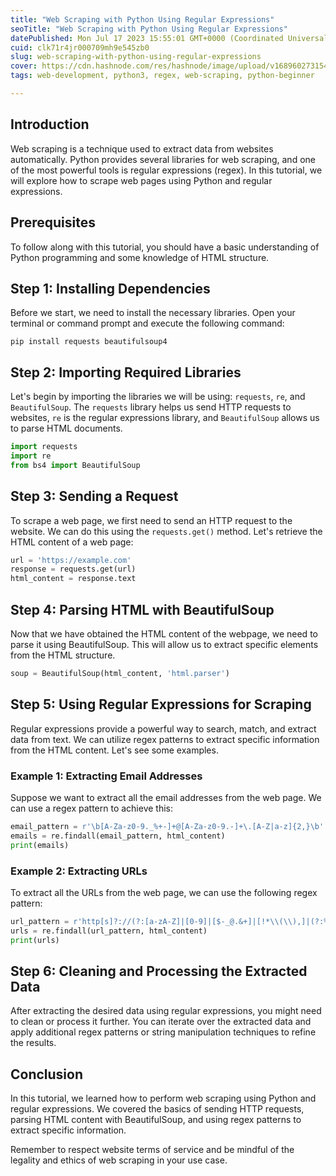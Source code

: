 ```yaml
---
title: "Web Scraping with Python Using Regular Expressions"
seoTitle: "Web Scraping with Python Using Regular Expressions"
datePublished: Mon Jul 17 2023 15:55:01 GMT+0000 (Coordinated Universal Time)
cuid: clk71r4jr000709mh9e545zb0
slug: web-scraping-with-python-using-regular-expressions
cover: https://cdn.hashnode.com/res/hashnode/image/upload/v1689602731541/362a087d-8350-4b42-9f10-71b8d47594fc.jpeg
tags: web-development, python3, regex, web-scraping, python-beginner

---
```


## Introduction

Web scraping is a technique used to extract data from websites automatically. Python provides several libraries for web scraping, and one of the most powerful tools is regular expressions (regex). In this tutorial, we will explore how to scrape web pages using Python and regular expressions.

## Prerequisites

To follow along with this tutorial, you should have a basic understanding of Python programming and some knowledge of HTML structure.

## Step 1: Installing Dependencies

Before we start, we need to install the necessary libraries. Open your terminal or command prompt and execute the following command:

```plaintext
pip install requests beautifulsoup4
```

## Step 2: Importing Required Libraries

Let's begin by importing the libraries we will be using: `requests`, `re`, and `BeautifulSoup`. The `requests` library helps us send HTTP requests to websites, `re` is the regular expressions library, and `BeautifulSoup` allows us to parse HTML documents.

```python
import requests
import re
from bs4 import BeautifulSoup
```

## Step 3: Sending a Request

To scrape a web page, we first need to send an HTTP request to the website. We can do this using the `requests.get()` method. Let's retrieve the HTML content of a web page:

```python
url = 'https://example.com'
response = requests.get(url)
html_content = response.text
```

## Step 4: Parsing HTML with BeautifulSoup

Now that we have obtained the HTML content of the webpage, we need to parse it using BeautifulSoup. This will allow us to extract specific elements from the HTML structure.

```python
soup = BeautifulSoup(html_content, 'html.parser')
```

## Step 5: Using Regular Expressions for Scraping

Regular expressions provide a powerful way to search, match, and extract data from text. We can utilize regex patterns to extract specific information from the HTML content. Let's see some examples.

### Example 1: Extracting Email Addresses

Suppose we want to extract all the email addresses from the web page. We can use a regex pattern to achieve this:

```python
email_pattern = r'\b[A-Za-z0-9._%+-]+@[A-Za-z0-9.-]+\.[A-Z|a-z]{2,}\b'
emails = re.findall(email_pattern, html_content)
print(emails)
```

### Example 2: Extracting URLs

To extract all the URLs from the web page, we can use the following regex pattern:

```python
url_pattern = r'http[s]?://(?:[a-zA-Z]|[0-9]|[$-_@.&+]|[!*\\(\\),]|(?:%[0-9a-fA-F][0-9a-fA-F]))+'
urls = re.findall(url_pattern, html_content)
print(urls)
```

## Step 6: Cleaning and Processing the Extracted Data

After extracting the desired data using regular expressions, you might need to clean or process it further. You can iterate over the extracted data and apply additional regex patterns or string manipulation techniques to refine the results.

## Conclusion

In this tutorial, we learned how to perform web scraping using Python and regular expressions. We covered the basics of sending HTTP requests, parsing HTML content with BeautifulSoup, and using regex patterns to extract specific information.

Remember to respect website terms of service and be mindful of the legality and ethics of web scraping in your use case.